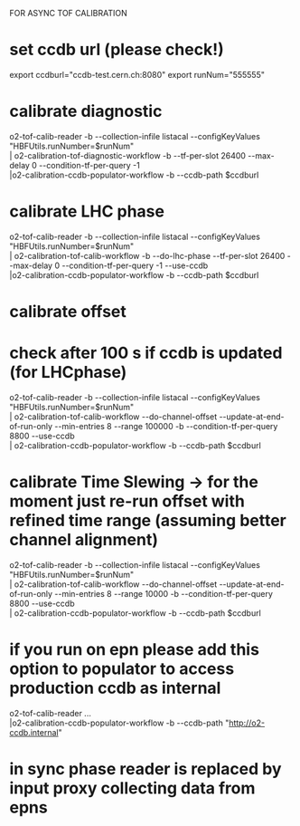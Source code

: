 <!-- doxy
\page refDetectorsTOFcalibration Calibration
/doxy -->

FOR ASYNC TOF CALIBRATION

# set ccdb url (please check!)
export ccdburl="ccdb-test.cern.ch:8080"
export runNum="555555"

# calibrate diagnostic
o2-tof-calib-reader -b  --collection-infile listacal --configKeyValues "HBFUtils.runNumber=$runNum" \
| o2-calibration-tof-diagnostic-workflow -b --tf-per-slot 26400 --max-delay 0 --condition-tf-per-query -1 \
|o2-calibration-ccdb-populator-workflow -b --ccdb-path $ccdburl

# calibrate LHC phase
o2-tof-calib-reader -b  --collection-infile listacal --configKeyValues "HBFUtils.runNumber=$runNum" \
| o2-calibration-tof-calib-workflow -b --do-lhc-phase --tf-per-slot 26400 --max-delay 0 --condition-tf-per-query -1 --use-ccdb \
|o2-calibration-ccdb-populator-workflow -b --ccdb-path $ccdburl

# calibrate offset
# check after 100 s if ccdb is updated (for LHCphase)
o2-tof-calib-reader -b  --collection-infile listacal --configKeyValues "HBFUtils.runNumber=$runNum" \
| o2-calibration-tof-calib-workflow  --do-channel-offset --update-at-end-of-run-only --min-entries 8 --range 100000 -b --condition-tf-per-query 8800 --use-ccdb \
| o2-calibration-ccdb-populator-workflow -b --ccdb-path $ccdburl

# calibrate Time Slewing -> for the moment just re-run offset with refined time range (assuming better channel alignment)
o2-tof-calib-reader -b  --collection-infile listacal --configKeyValues "HBFUtils.runNumber=$runNum" \
| o2-calibration-tof-calib-workflow  --do-channel-offset --update-at-end-of-run-only --min-entries 8 --range 10000 -b --condition-tf-per-query 8800 --use-ccdb \
| o2-calibration-ccdb-populator-workflow -b --ccdb-path $ccdburl

# if you run on epn please add this option to populator to access production ccdb as internal
o2-tof-calib-reader ... \
|o2-calibration-ccdb-populator-workflow -b --ccdb-path "http://o2-ccdb.internal"

# in sync phase reader is replaced by input proxy collecting data from epns
